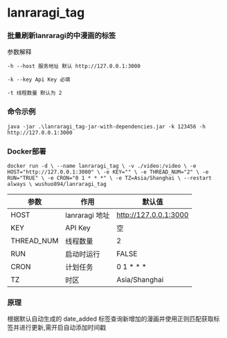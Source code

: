 # lanraragi_tag

### 批量刷新lanraragi的中漫画的标签

参数解释

`-h --host 服务地址 默认 http://127.0.0.1:3000`

`-k --key Api Key 必填`

`-t 线程数量 默认为 2`

### 命令示例

`java -jar .\lanraragi_tag-jar-with-dependencies.jar -k 123456 -h http://127.0.0.1:3000`

### Docker部署

`docker run -d \
--name lanraragi_tag \
-v ./video:/video \
-e HOST="http://127.0.0.1:3000" \
-e KEY="" \
-e THREAD_NUM="2" \
-e RUN="TRUE" \
-e CRON="0 1 * * *" \
-e TZ=Asia/Shanghai \
--restart always \
wushuo894/lanraragi_tag`

| 参数         | 作用           | 默认值                   |
|------------|--------------|-----------------------|
| HOST       | lanraragi 地址 | http://127.0.0.1:3000 |
| KEY        | API Key      | 空                     |
| THREAD_NUM | 线程数量         | 2                     |
| RUN        | 启动时运行        | FALSE                 |
| CRON       | 计划任务         | 0 1 * * *             |
| TZ         | 时区           | Asia/Shanghai         |

### 原理

根据默认自动生成的 date_added 标签查询新增加的漫画并使用正则匹配获取标签并进行更新,需开启自动添加时间戳
